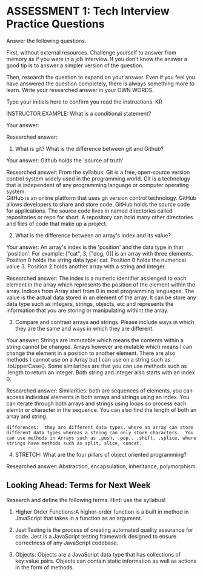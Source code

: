 # ASSESSMENT 1: Tech Interview Practice Questions

Answer the following questions.

First, without external resources. Challenge yourself to answer from memory as if you were in a job interview. If you don't know the answer a good tip is to answer a simpler version of the question.

Then, research the question to expand on your answer. Even if you feel you have answered the question completely, there is always something more to learn. Write your researched answer in your OWN WORDS.

Type your initials here to confirm you read the instructions: KR

INSTRUCTOR EXAMPLE: What is a conditional statement?

Your answer:

Researched answer:

1. What is git? What is the difference between git and Github?

Your answer: Github holds the 'source of truth' 

Researched answer: From the syllabus: Git is a free, open-source version control system widely used in the programming world. Git is a technology that is independent of any programming language or computer operating system.  
GitHub is an online platform that uses git version control technology. GitHub allows developers to share and store code.  GitHub holds the source code for applications. The source code lives in named directories called repositories or repo for short. A repository can hold many other directories and files of code that make up a project.


2. What is the difference between an array's index and its value?

Your answer: An array's index is the 'position' and the data type in that 'position'.  For example: ["cat", 3, ["dog, 0]] is an array with three elements.  Position 0 holds the string data type: cat.  Position 0 holds the numerical value 3.  Position 2 holds another array with a string and integer.

Researched answer: The index is a numeric identifier assienged to each element in the array which represents the position of the element within the array.  Indices from Array start from 0 in most programming languages.
The value is the actual data stored in an element of the array.  It can be store any data type such as integers, strings, objects, etc and represents the information that you are storing or manipulating withint the array.  

3. Compare and contrast arrays and strings. Please include ways in which they are the same and ways in which they are different.

Your answer: Strings are immutable which means the contents within a string cannot be changed.  Arrays however are mutable which means I can change the element in a position to another element.  There are also methods I cannot use on a Array but I can use on a string such as .toUpperCase(). Some similarities are that you can use methods such as .length to return an integer.  Both string and integer also starts with an index 0.  

Researched answer: Similarities: both are sequences of elements, you can access individual elements in both arrays and strings using an index.  You can iterate through both arrays and strings using loops so process each elemtn or character in the sequence.  You can also find the length of both an array and string.  

    differences:  they are different data types, where an array can store different data types whereas a string can only store characters.  You can use methods in Arrays such as .push, .pop,. .shift, .splice, where strings have methods such as split, slice, concat.  

4. STRETCH: What are the four pillars of object oriented programming?

Researched answer: Abstraction, encapsulation, inheritance, polymorphism.

## Looking Ahead: Terms for Next Week

Research and define the following terms. Hint: use the syllabus!

1. Higher Order Functions:A higher-order function is a built in method in JavaScript that takes in a function as an argument. 

2. Jest:Testing is the process of creating automated quality assurance for code. Jest is a JavaScript testing framework designed to ensure correctness of any JavaScript codebase.

3. Objects: Objects are a JavaScript data type that has collections of key:value pairs. Objects can contain static information as well as actions in the form of methods. 
